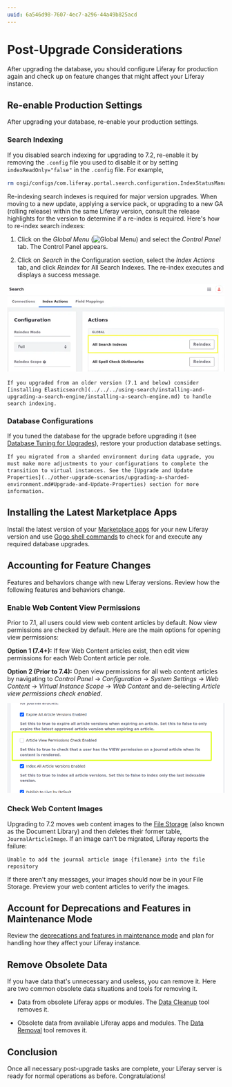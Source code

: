 ```yaml
---
uuid: 6a546d98-7607-4ec7-a296-44a49b825acd
---
```

# Post-Upgrade Considerations

After upgrading the database, you should configure Liferay for production again and check up on feature changes that might affect your Liferay instance.

## Re-enable Production Settings

After upgrading your database, re-enable your production settings.

### Search Indexing

If you disabled search indexing for upgrading to 7.2, re-enable it by removing the `.config` file you used to disable it or by setting `indexReadOnly="false"` in the `.config` file. For example,

```bash
rm osgi/configs/com.liferay.portal.search.configuration.IndexStatusManagerConfiguration.config
```

Re-indexing search indexes is required for major version upgrades. When moving to a new update, applying a service pack, or upgrading to a new GA (rolling release) within the same Liferay version, consult the release highlights for the version to determine if a re-index is required. Here's how to re-index search indexes:

1. Click on the *Global Menu* (![Global Menu](../../../images/icon-applications-menu.png)) and select the *Control Panel* tab. The Control Panel appears.

1. Click on *Search* in the Configuration section, select the *Index Actions* tab, and click *Reindex* for All Search Indexes. The re-index executes and displays a success message.

![You can re-index your search indexes in the Control Panel.](./post-upgrade-considerations/images/01.png)

```{note}
If you upgraded from an older version (7.1 and below) consider [installing Elasticsearch](../../../using-search/installing-and-upgrading-a-search-engine/installing-a-search-engine.md) to handle search indexing.
```

### Database Configurations

If you tuned the database for the upgrade before upgrading it (see [Database Tuning for Upgrades](../upgrade-stability-and-performance/database-tuning-for-upgrades.md)), restore your production database settings.

```{note}
If you migrated from a sharded environment during data upgrade, you must make more adjustments to your configurations to complete the transition to virtual instances. See the [Upgrade and Update Properties](../other-upgrade-scenarios/upgrading-a-sharded-environment.md#Upgrade-and-Update-Properties) section for more information.
```

## Installing the Latest Marketplace Apps

Install the latest version of your [Marketplace apps](../../../system-administration/installing-and-managing-apps/installing-apps/downloading-apps.md) for your new Liferay version and use [Gogo shell commands](../upgrade-stability-and-performance/upgrading-modules-using-gogo-shell.md) to check for and execute any required database upgrades.

## Accounting for Feature Changes

Features and behaviors change with new Liferay versions. Review how the following features and behaviors change.

### Enable Web Content View Permissions

Prior to 7.1, all users could view web content articles by default. Now view permissions are checked by default. Here are the main options for opening view permissions:

**Option 1 (7.4+):** If few Web Content articles exist, then edit view permissions for each Web Content article per role.

**Option 2 (Prior to 7.4):** Open view permissions for all web content articles by navigating to *Control Panel* &rarr; *Configuration* &rarr; *System Settings* &rarr; *Web Content* &rarr; *Virtual Instance Scope* &rarr; *Web Content* and de-selecting *Article view permissions check enabled*.

![Disable the permissions check for viewing web content by scrolling down in the Web Content menu in the System Settings.](./post-upgrade-considerations/images/02.png)

### Check Web Content Images

Upgrading to 7.2 moves web content images to the [File Storage](../../../system-administration/file-storage.md) (also known as the Document Library) and then deletes their former table, `JournalArticleImage`. If an image can't be migrated, Liferay reports the failure:

```
Unable to add the journal article image {filename} into the file repository
```

If there aren't any messages, your images should now be in your File Storage. Preview your web content articles to verify the images.

## Account for Deprecations and Features in Maintenance Mode

Review the [deprecations and features in maintenance mode](../reference/maintenance-mode-and-deprecations-in-7-3.md) and plan for handling how they affect your Liferay instance.

## Remove Obsolete Data

If you have data that's unnecessary and useless, you can remove it. Here are two common obsolete data situations and tools for removing it.

* Data from obsolete Liferay apps or modules. The [Data Cleanup](../reference/data-cleanup.md) tool removes it.

* Obsolete data from available Liferay apps and modules. The [Data Removal](../reference/data-removal.md) tool removes it.

## Conclusion

Once all necessary post-upgrade tasks are complete, your Liferay server is ready for normal operations as before. Congratulations!